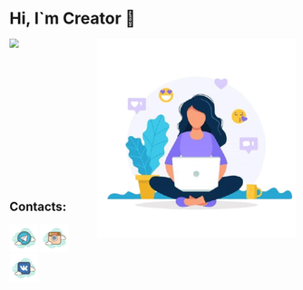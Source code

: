 # Hi, I`m Creator 👋

<!--<img height="160em" align="left" src="https://github-readme-stats.vercel.app/api?username=vasi1enko_icons=true&theme=buefy&hide_border=none" />-->
<img align="right" src="https://github.com/vasi1enko/vasi1enko/blob/main/res/777.png" />
<img height="160em" align="left" src="https://github-readme-stats.vercel.app/api/top-langs/?username=vasi1enko&layout=compact&theme=buefy&hide_border=none" />
</br> 
</br> 
</br> 
</br> 
</br> 
</br> 
</br> 
</br> 
</br> 
</br> 
</br> 
</br> 
</br> 
</br>
</br>

## Contacts:

[![telegram](https://github.com/vasi1enko/vasi1enko/blob/main/res/t.png)](https://t.me/#)
[![instagram](https://github.com/vasi1enko/vasi1enko/blob/main/res/inst.png)](https://www.instagram.com/#)
[![vk](https://github.com/vasi1enko/vasi1enko/blob/main/res/vk.png)](https://vk.com/#)
